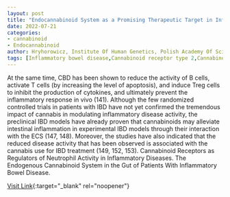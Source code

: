 ```yaml
---
layout: post
title: "Endocannabinoid System as a Promising Therapeutic Target in Inflammatory Bowel Disease – A Systematic Review"
date: 2022-07-21
categories:
- cannabinoid
- Endocannabinoid
author: Hryhorowicz, Institute Of Human Genetics, Polish Academy Of Sciences, Szymon.Hryhorowicz Igcz.Poznan.Pl, Kaczmarek-Ryś, Zielińska, Scott, Rodney J., Discipline Of Medical Genetics, Centre For Information-Based Medicine
tags: [Inflammatory bowel disease,Cannabinoid receptor type 2,Cannabinoid,Anandamide,TRPV1,Cannabinoid receptor,Endocannabinoid system,2-Arachidonoylglycerol,Cannabinoid receptor type 1,Macrophage,Ulcerative colitis,Medical cannabis,Inflammation,Gastrointestinal tract,Macrophage polarization,Cannabidiol,Tetrahydrocannabinol,Tumor necrosis factor,Crohns disease,Palmitoylethanolamide,Biology,Biotechnology,Clinical medicine,Signal transduction,Cell signaling,Biochemistry,Cell biology,Neurochemistry,Medical specialties]
---
```



At the same time, CBD has been shown to reduce the activity of B cells, activate T cells (by increasing the level of apoptosis), and induce Treg cells to inhibit the production of cytokines, and ultimately prevent the inflammatory response in vivo (141). Although the few randomized controlled trials in patients with IBD have not yet confirmed the tremendous impact of cannabis in modulating inflammatory disease activity, the preclinical IBD models have already proven that cannabinoids may alleviate intestinal inflammation in experimental IBD models through their interaction with the ECS (147, 148). Moreover, the studies have also indicated that the reduced disease activity that has been observed is associated with the cannabis use for IBD treatment (149, 152, 153). Cannabinoid Receptors as Regulators of Neutrophil Activity in Inflammatory Diseases. The Endogenous Cannabinoid System in the Gut of Patients With Inflammatory Bowel Disease.

[Visit Link](https://www.frontiersin.org/articles/10.3389/fimmu.2021.790803/full){:target="_blank" rel="noopener"}


